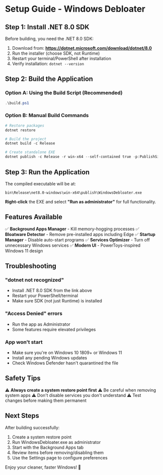 # Setup Guide - Windows Debloater

## Step 1: Install .NET 8.0 SDK

Before building, you need the .NET 8.0 SDK:

1. Download from: **https://dotnet.microsoft.com/download/dotnet/8.0**
2. Run the installer (choose SDK, not Runtime)
3. Restart your terminal/PowerShell after installation
4. Verify installation: `dotnet --version`

## Step 2: Build the Application

### Option A: Using the Build Script (Recommended)
```powershell
.\build.ps1
```

### Option B: Manual Build Commands
```powershell
# Restore packages
dotnet restore

# Build the project
dotnet build -c Release

# Create standalone EXE
dotnet publish -c Release -r win-x64 --self-contained true -p:PublishSingleFile=true -p:IncludeNativeLibrariesForSelfExtract=true
```

## Step 3: Run the Application

The compiled executable will be at:
```
bin\Release\net8.0-windows\win-x64\publish\WindowsDebloater.exe
```

**Right-click** the EXE and select **"Run as administrator"** for full functionality.

## Features Available

✅ **Background Apps Manager** - Kill memory-hogging processes
✅ **Bloatware Detector** - Remove pre-installed apps including Edge
✅ **Startup Manager** - Disable auto-start programs
✅ **Services Optimizer** - Turn off unnecessary Windows services
✅ **Modern UI** - PowerToys-inspired Windows 11 design

## Troubleshooting

### "dotnet not recognized"
- Install .NET 8.0 SDK from the link above
- Restart your PowerShell/terminal
- Make sure SDK (not just Runtime) is installed

### "Access Denied" errors
- Run the app as Administrator
- Some features require elevated privileges

### App won't start
- Make sure you're on Windows 10 1809+ or Windows 11
- Install any pending Windows updates
- Check Windows Defender hasn't quarantined the file

## Safety Tips

⚠️ **Always create a system restore point first**
⚠️ Be careful when removing system apps
⚠️ Don't disable services you don't understand
⚠️ Test changes before making them permanent

## Next Steps

After building successfully:
1. Create a system restore point
2. Run WindowsDebloater.exe as administrator
3. Start with the Background Apps tab
4. Review items before removing/disabling them
5. Use the Settings page to configure preferences

Enjoy your cleaner, faster Windows! 🚀
